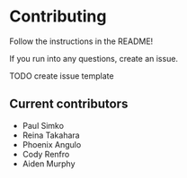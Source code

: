# Contributing

Follow the instructions in the README!

If you run into any questions, create an issue.

TODO create issue template

## Current contributors

* Paul Simko
* Reina Takahara
* Phoenix Angulo
* Cody Renfro
* Aiden Murphy
